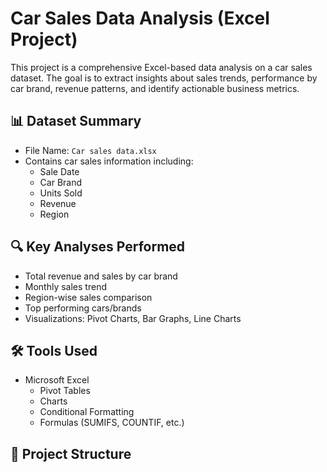 
# Car Sales Data Analysis (Excel Project)

This project is a comprehensive Excel-based data analysis on a car sales dataset. The goal is to extract insights about sales trends, performance by car brand, revenue patterns, and identify actionable business metrics.

## 📊 Dataset Summary

- File Name: `Car sales data.xlsx`
- Contains car sales information including:
  - Sale Date
  - Car Brand
  - Units Sold
  - Revenue
  - Region

## 🔍 Key Analyses Performed

- Total revenue and sales by car brand
- Monthly sales trend
- Region-wise sales comparison
- Top performing cars/brands
- Visualizations: Pivot Charts, Bar Graphs, Line Charts

## 🛠 Tools Used

- Microsoft Excel
  - Pivot Tables
  - Charts
  - Conditional Formatting
  - Formulas (SUMIFS, COUNTIF, etc.)

## 📁 Project Structure




